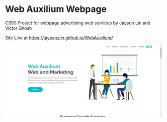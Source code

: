 # Web Auxilium Webpage

CS50 Project for webpage advertising web services by Jayson Lin and Victor Ghosh

Site Live at https://jaysonzlin.github.io/WebAuxilium/

<img src="images/webAuxilium.jpg" width = '800'> 
